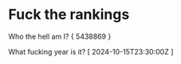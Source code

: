 # Fuck the rankings

Who the hell am I?
{ 5438869 }

What fucking year is it?
[ 2024-10-15T23:30:00Z ]
